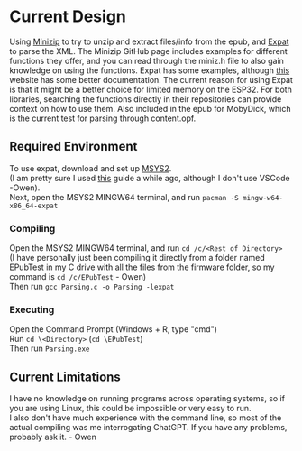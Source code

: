 # Current Design
Using [Minizip](https://github.com/richgel999/miniz) to try to unzip and extract files/info from the epub, and [Expat](https://github.com/libexpat/libexpat) to parse the XML. The Minizip GitHub page includes examples for different functions they offer, and you can read through the miniz.h file to also gain knowledge on using the functions. Expat has some examples, although [this](https://libexpat.github.io/doc/getting-started/) website has some better documentation. The current reason for using Expat is that it might be a better choice for limited memory on the ESP32. For both libraries, searching the functions directly in their repositories can provide context on how to use them. Also included in the epub for MobyDick, which is the current test for parsing through content.opf.

## Required Environment
To use expat, download and set up [MSYS2](https://www.msys2.org/).\
(I am pretty sure I used [this](https://code.visualstudio.com/docs/cpp/config-mingw) guide a while ago, although I don't use VSCode -Owen).\
Next, open the MSYS2 MINGW64 terminal, and run `pacman -S mingw-w64-x86_64-expat`

### Compiling
Open the MSYS2 MINGW64 terminal, and run `cd /c/<Rest of Directory>`\
(I have personally just been compiling it directly from a folder named EPubTest in my C drive with all the files from the firmware folder, so my command is `cd /c/EPubTest` - Owen)\
Then run `gcc Parsing.c -o Parsing -lexpat`

### Executing
Open the Command Prompt (Windows + R, type "cmd")\
Run `cd \<Directory>` (`cd \EPubTest`)\
Then run `Parsing.exe`

## Current Limitations
I have no knowledge on running programs across operating systems, so if you are using Linux, this could be impossible or very easy to run.\
I also don't have much experience with the command line, so most of the actual compiling was me interrogating ChatGPT. If you have any problems, probably ask it. - Owen
